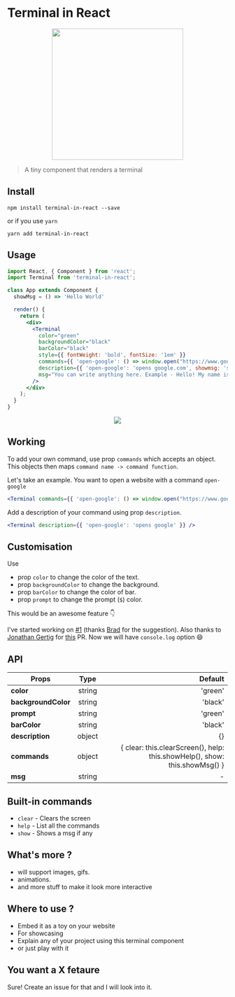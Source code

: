 # Terminal in React

<p align="center">
  <img src="http://icons.iconarchive.com/icons/paomedia/small-n-flat/1024/terminal-icon.png"  width="300" height="300" />
</p>

> A tiny component that renders a terminal

## Install

```
npm install terminal-in-react --save
```
or if you use `yarn`

```
yarn add terminal-in-react
```

## Usage


```jsx
import React, { Component } from 'react';
import Terminal from 'terminal-in-react';

class App extends Component {
  showMsg = () => 'Hello World'

  render() {
    return (
      <div>
        <Terminal
          color="green"
          backgroundColor="black"
          barColor="black"
          style={{ fontWeight: 'bold', fontSize: '1em' }}
          commands={{ 'open-google': () => window.open("https://www.google.com/", "_blank"), showmsg: this.showMsg, popup: () => alert("Terminal in React") }}
          description={{ 'open-google': 'opens google.com', showmsg: 'shows a message', alert: 'alert', popup: 'alert' }}
          msg="You can write anything here. Example - Hello! My name is Foo and I like Bar."
        />
      </div>
    );
  }
}
```

<p align="center">
  <img src="https://i.gyazo.com/a7e35f346b909349a02438ee17678956.gif" />
</p>

## Working

To add your own command, use prop `commands` which accepts an object. This objects then maps `command name -> command function`.

Let's take an example. You want to open a website with a command `open-google`

```jsx
<Terminal commands={{ 'open-google': () => window.open("https://www.google.com/", "_blank")}} />
```

Add a description of your command using prop `description`.

```jsx
<Terminal description={{ 'open-google': 'opens google' }} />
```

## Customisation

Use

* prop `color` to change the color of the text.
* prop `backgroundColor` to change the background.
* prop `barColor` to change the color of bar.
* prop `prompt` to change the prompt (`$`) color.

This would be an awesome feature 👇

I've started working on [#1](https://github.com/nitin42/terminal-in-react/issues/1) (thanks [Brad](https://github.com/bradarv90) for the suggestion).
Also thanks to [Jonathan Gertig](https://github.com/jcgertig) for [this](https://github.com/nitin42/terminal-in-react/pull/4) PR. Now we will have `console.log` option 😄

## API

| Props        | Type           | Default  |
| ------------- |:-------------:| -----:|
| **color**      | string | 'green' |
| **backgroundColor**      | string      |   'black' |
| **prompt** | string      |    'green' |
| **barColor** | string      |    'black' |
| **description** | object      |    {} |
| **commands** | object      |    { clear: this.clearScreen(), help: this.showHelp(), show: this.showMsg() } |
| **msg** | string      |    - |


## Built-in commands

* `clear` - Clears the screen
* `help` - List all the commands
* `show` - Shows a msg if any

## What's more ?

* will support images, gifs.
* animations.
* and more stuff to make it look more interactive

## Where to use ?

* Embed it as a toy on your website
* For showcasing
* Explain any of your project using this terminal component
* or just play with it

## You want a X fetaure

Sure! Create an issue for that and I will look into it.
